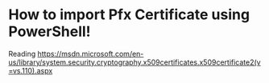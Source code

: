 # How to import Pfx Certificate using PowerShell!
Reading 
https://msdn.microsoft.com/en-us/library/system.security.cryptography.x509certificates.x509certificate2(v=vs.110).aspx

